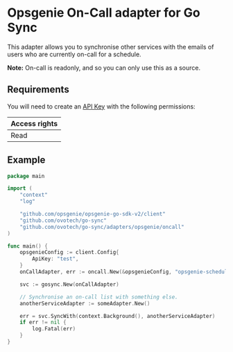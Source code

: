 # Opsgenie On-Call adapter for Go Sync

This adapter allows you to synchronise other services with the emails of users who are currently on-call for a schedule.

**Note:** On-call is readonly, and so you can only use this as a source.

## Requirements

You will need to create an [API Key](https://support.atlassian.com/opsgenie/docs/api-key-management/) with the following
permissions:

| Access rights |
|:--------------|
| Read          |

## Example

```go
package main

import (
	"context"
	"log"

	"github.com/opsgenie/opsgenie-go-sdk-v2/client"
	"github.com/ovotech/go-sync"
	"github.com/ovotech/go-sync/adapters/opsgenie/oncall"
)

func main() {
	opsgenieConfig := client.Config{
		ApiKey: "test",
	}
	onCallAdapter, err := oncall.New(&opsgenieConfig, "opsgenie-schedule-id")

	svc := gosync.New(onCallAdapter)

	// Synchronise an on-call list with something else.
	anotherServiceAdapter := someAdapter.New()

	err = svc.SyncWith(context.Background(), anotherServiceAdapter)
	if err != nil {
		log.Fatal(err)
	}
}
```

